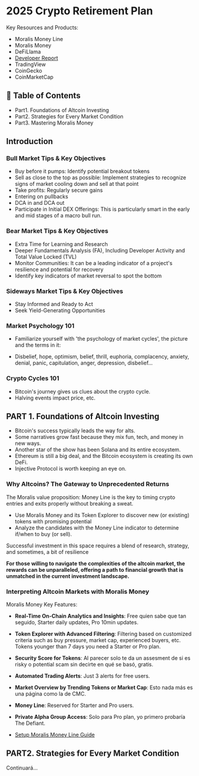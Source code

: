 # 2025 Crypto Retirement Plan

Key Resources and Products:

- Moralis Money Line
- Moralis Money
- DeFiLlama
- [Developer Report](https://www.developerreport.com/)
- TradingView
- CoinGecko
- CoinMarketCap

## 📝 Table of Contents

- Part1. Foundations of Altcoin Investing
- Part2. Strategies for Every Market Condition
- Part3. Mastering Moralis Money

## Introduction

### Bull Market Tips & Key Objectives

- Buy before it pumps: Identify potential breakout tokens
- Sell as close to the top as possible: Implement strategies to recognize signs of market cooling down and sell at that point
- Take profits: Regularly secure gains
- Entering on pullbacks
- DCA in and DCA out
- Participate in Initial DEX Offerings: This is particularly smart in the early and mid stages of a macro bull run.

### Bear Market Tips & Key Objectives

- Extra Time for Learning and Research
- Deeper Fundamentals Analysis (FA), Including Developer Activity and Total Value Locked (TVL)
- Monitor Communities: It can be a leading indicator of a project's resilience and potential for recovery
- Identify key indicators of market reversal to spot the bottom

### Sideways Market Tips & Key Objectives

- Stay Informed and Ready to Act
- Seek Yield-Generating Opportunities

### Market Psychology 101

- Familiarize yourself with 'the psychology of market cycles', the picture and the terms in it:

- Disbelief, hope, optimism, belief, thrill, euphoria, complacency, anxiety, denial, panic, capitulation, anger, depression, disbelief...

### Crypto Cycles 101

- Bitcoin's journey gives us clues about the crypto cycle.
- Halving events impact price, etc.

## PART 1. Foundations of Altcoin Investing

- Bitcoin's success typically leads the way for alts.
- Some narratives grow fast because they mix fun, tech, and money in new ways.
- Another star of the show has been Solana and its entire ecosystem.
- Ethereum is still a big deal, and the Bitcoin ecosystem is creating its own DeFi.
- Injective Protocol is worth keeping an eye on.

### Why Altcoins? The Gateway to Unprecedented Returns

The Moralis value proposition: Money Line is the key to timing crypto entries and exits properly without breaking a sweat.

- Use Moralis Money and its Token Explorer to discover new (or existing) tokens with promising potential
- Analyze the candidates with the Money Line indicator to determine if/when to buy (or sell).

Successful investment in this space requires a blend of research, strategy, and sometimes, a bit of resilience

**For those willing to navigate the complexities of the altcoin market, the rewards can be unparalleled, offering a path to financial growth that is unmatched in the current investment landscape.**

### Interpreting Altcoin Markets with Moralis Money

Moralis Money Key Features:

- **Real-Time On-Chain Analytics and Insights**: Free quien sabe que tan seguido, Starter daily updates, Pro 10min updates.
- **Token Explorer with Advanced Filtering**: Filtering based on customized criteria such as buy pressure, market cap, experienced buyers, etc. Tokens younger than 7 days you need a Starter or Pro plan.
- **Security Score for Tokens**: Al parecer solo te da un assesment de si es risky o potential scam sin decirte en qué se basó, gratis.
- **Automated Trading Alerts**: Just 3 alerts for free users.
- **Market Overview by Trending Tokens or Market Cap**: Esto nada más es una página como la de CMC.
- **Money Line**: Reserved for Starter and Pro users.
- **Private Alpha Group Access**: Solo para Pro plan, yo primero probaría The Defiant.

- [Setup Moralis Money Line Guide](https://money-help.moralis.io/en/articles/108369-how-to-find-the-moralis-line-indicator-on-my-tradingview-account-how-to-set-up-alerts)

## PART2. Strategies for Every Market Condition

Continuará...

